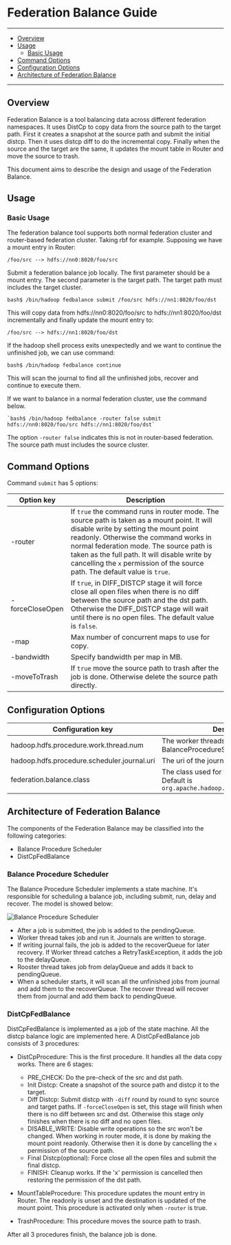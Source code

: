 <!---
  Licensed under the Apache License, Version 2.0 (the "License");
  you may not use this file except in compliance with the License.
  You may obtain a copy of the License at

    http://www.apache.org/licenses/LICENSE-2.0

  Unless required by applicable law or agreed to in writing, software
  distributed under the License is distributed on an "AS IS" BASIS,
  WITHOUT WARRANTIES OR CONDITIONS OF ANY KIND, either express or implied.
  See the License for the specific language governing permissions and
  limitations under the License. See accompanying LICENSE file.
-->

Federation Balance Guide
=====================

---

 - [Overview](#Overview)
 - [Usage](#Usage)
     - [Basic Usage](#Basic_Usage)
 - [Command Options](#Command_Options)
 - [Configuration Options](#Configuration_Options)
 - [Architecture of Federation Balance](#Architecture_of_Federation_Balance)

---

Overview
--------

  Federation Balance is a tool balancing data across different federation
  namespaces. It uses DistCp to copy data from the source path to the target
  path. First it creates a snapshot at the source path and submit the initial
  distcp. Then it uses distcp diff to do the incremental copy. Finally when the
  source and the target are the same, it updates the mount table in Router and
  move the source to trash.

  This document aims to describe the design and usage of the Federation Balance.

Usage
-----

### Basic Usage

  The federation balance tool supports both normal federation cluster and
  router-based federation cluster. Taking rbf for example. Supposing we have a
  mount entry in Router:

    /foo/src --> hdfs://nn0:8020/foo/src

  Submit a federation balance job locally. The first parameter should be a mount
  entry. The second parameter is the target path. The target path must includes
  the target cluster.

    bash$ /bin/hadoop fedbalance submit /foo/src hdfs://nn1:8020/foo/dst

  This will copy data from hdfs://nn0:8020/foo/src to hdfs://nn1:8020/foo/dst
  incrementally and finally update the mount entry to:

    /foo/src --> hdfs://nn1:8020/foo/dst

  If the hadoop shell process exits unexpectedly and we want to continue the
  unfinished job, we can use command:

    bash$ /bin/hadoop fedbalance continue

  This will scan the journal to find all the unfinished jobs, recover and
  continue to execute them.
  
  If we want to balance in a normal federation cluster, use the command below.
  
    `bash$ /bin/hadoop fedbalance -router false submit hdfs://nn0:8020/foo/src hdfs://nn1:8020/foo/dst`
    
  The option `-router false` indicates this is not in router-based federation.
  The source path must includes the source cluster.

Command Options
--------------------
Command `submit` has 5 options:

| Option key                     | Description                          |
| ------------------------------ | ------------------------------------ |
| -router | If `true` the command runs in router mode. The source path is taken as a mount point. It will disable write by setting the mount point readonly. Otherwise the command works in normal federation mode. The source path is taken as the full path. It will disable write by cancelling the `x` permission of the source path. The default value is `true`. |
| -forceCloseOpen | If `true`, in DIFF_DISTCP stage it will force close all open files when there is no diff between the source path and the dst path. Otherwise the DIFF_DISTCP stage will wait until there is no open files. The default value is `false`. |
| -map | Max number of concurrent maps to use for copy. |
| -bandwidth | Specify bandwidth per map in MB. |
| -moveToTrash | If `true` move the source path to trash after the job is done. Otherwise delete the source path directly. |

Configuration Options
--------------------

| Configuration key              | Description                          |
| ------------------------------ | ------------------------------------ |
| hadoop.hdfs.procedure.work.thread.num | The worker threads number of the BalanceProcedureScheduler. Default is `10`. |
| hadoop.hdfs.procedure.scheduler.journal.uri | The uri of the journal. |
| federation.balance.class | The class used for federation balance. Default is `org.apache.hadoop.tools.DistCpProcedure.` |

Architecture of Federation Balance
----------------------

  The components of the Federation Balance may be classified into the following
  categories:

  * Balance Procedure Scheduler
  * DistCpFedBalance

### Balance Procedure Scheduler

  The Balance Procedure Scheduler implements a state machine. It's responsible
  for scheduling a balance job, including submit, run, delay and recover.
  The model is showed below:

  ![Balance Procedure Scheduler](images/BalanceProcedureScheduler.png)

  * After a job is submitted, the job is added to the pendingQueue.
  * Worker thread takes job and run it. Journals are written to storage.
  * If writing journal fails, the job is added to the recoverQueue for later
    recovery. If Worker thread catches a RetryTaskException, it adds the job to
    the delayQueue.
  * Rooster thread takes job from delayQueue and adds it back to pendingQueue.
  * When a scheduler starts, it will scan all the unfinished jobs from
    journal and add them to the recoverQueue. The recover thread will recover
    them from journal and add them back to pendingQueue.

### DistCpFedBalance

  DistCpFedBalance is implemented as a job of the state machine. All the distcp
  balance logic are implemented here. A DistCpFedBalance job consists of 3
  procedures:

  * DistCpProcedure: This is the first procedure. It handles all the data copy
    works. There are 6 stages:
    * PRE_CHECK: Do the pre-check of the src and dst path.
    * Init Distcp: Create a snapshot of the source path and distcp it to the
      target.
    * Diff Distcp: Submit distcp with `-diff` round by round to sync source and
      target paths. If `-forceCloseOpen` is set, this stage will finish when
      there is no diff between src and dst. Otherwise this stage only finishes
      when there is no diff and no open files.  
    * DISABLE_WRITE: Disable write operations so the src won't be changed. When
      working in router mode, it is done by making the mount point readonly.
      Otherwise then it is done by cancelling the `x` permission of the source
      path.
    * Final Distcp(optional): Force close all the open files and submit the
      final distcp.
    * FINISH: Cleanup works. If the 'x' permission is cancelled then restoring
      the permission of the dst path.
    
  * MountTableProcedure: This procedure updates the mount entry in Router. The 
    readonly is unset and the destination is updated of the mount point. This
    procedure is activated only when `-router` is true.

  * TrashProcedure: This procedure moves the source path to trash.

  After all 3 procedures finish, the balance job is done.